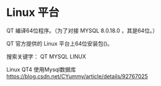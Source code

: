 # Linux 平台
QT 编译64位程序。（为了对接 MYSQL 8.0.18.0 ，其是64位。）

QT 官方提供的 Linux 平台上64位安装包()。

搜索关键字： QT MYSQL LINUX

Linux QT4 使用Mysql数据库
https://blog.csdn.net/CYummy/article/details/92767025


